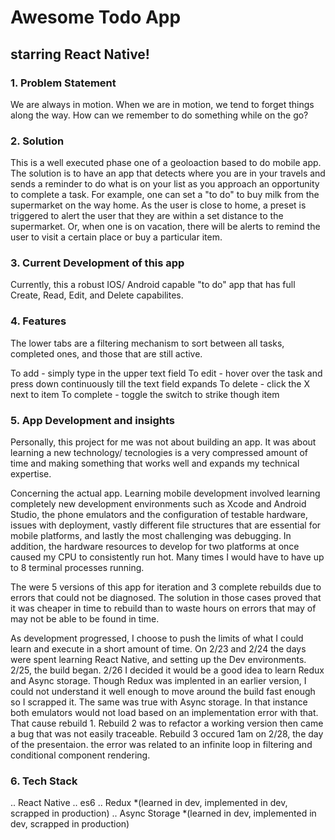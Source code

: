 # Awesome Todo App
## starring __**React Native!**__


### 1. Problem Statement

We are always in motion. When we are in motion, we tend to forget things along the way.
How can we remember to do something while on the go? 

### 2. Solution

This is a well executed phase one of a geoloaction based to do mobile app. The solution is to 
have an app that detects where you are in your travels and sends a reminder to do what is on your list as you approach an opportunity to complete a task. For example, one can set a "to do" to buy milk from the supermarket on the way home. As the user is close to home, a preset is triggered to alert the user that they are within a set distance to the supermarket. Or, when one is on vacation, there will be alerts to remind the user to visit a certain place or buy a particular item. 

### 3. Current Development of this app

Currently, this a robust IOS/ Android capable "to do" app that has full Create, Read, Edit, and Delete capabilites. 

### 4. Features

The lower tabs are a filtering mechanism to sort between all tasks, completed ones, and those that are still active.


 To add - simply type in the upper text field
 To edit - hover over the task and press down continuously till the text field expands
 To delete - click the X next to item
 To complete - toggle the switch to strike though item

### 5. App Development and insights

Personally, this project for me was not about building an app. It was about learning
a new technology/ tecnologies is a very compressed amount of time and making something
that works well and expands my technical expertise.

Concerning the actual app. Learning mobile development involved learning completely new development environments such as Xcode and Android Studio, the phone emulators and the configuration of testable hardware, issues with deployment, vastly different file structures that are essential for mobile platforms, and lastly the most challenging was debugging. In addition, the hardware resources to develop for two platforms at once caused my CPU to consistently run hot. Many times I would have to have up to 8 terminal processes running.

The were 5 versions of this app for iteration and 3 complete rebuilds due to errors that could not be diagnosed. The solution in those cases proved that it was cheaper in time to rebuild than to waste hours on errors that may of may not be able to be found in time. 

As development progressed, I choose to push the limits of what I could learn and execute in 
a short amount of time. On 2/23 and 2/24 the days were spent learning React Native, and setting up the Dev environments. 2/25, the build began. 2/26 I decided it would be a good idea to learn Redux and Async storage. Though Redux was implented in an earlier version, I could not understand it well enough to move around the build fast enough so I scrapped it. The same was true with Async storage. In that instance both emulators would not load based on an implementation error with that. That cause rebuild 1. Rebuild 2 was to refactor a working version then came a bug that was not easily traceable. Rebuild 3 occured 1am on 2/28, the day of the presentaion. the error 
was related to an infinite loop in filtering and conditional component rendering.

### 6. Tech Stack

.. React Native
.. es6
.. Redux *(learned in dev, implemented in dev, scrapped in production)
.. Async Storage *(learned in dev, implemented in dev, scrapped in production)







